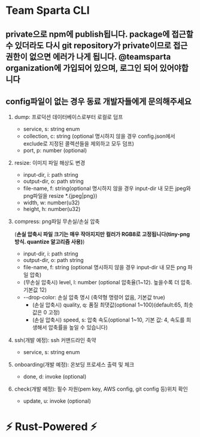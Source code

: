 # Team Sparta CLI

## private으로 npm에 publish됩니다. package에 접근할 수 있더라도 다시 git repository가 private이므로 접근 권한이 없으면 에러가 나게 됩니다. @teamsparta organization에 가입되어 있으며, 로그인 되어 있어야합니다

## config파일이 없는 경우 동료 개발자들에게 문의해주세요

1. dump: 프로덕션 데이터베이스로부터 로컬로 덤프

   - service, s: string enum
   - collection, c: string (optional 명시하지 않을 경우 config.json에서 exclude로 지정된 콜렉션들을 제외하고 모두 덤프)
   - port, p: number (optional)

2. resize: 이미지 파일 해상도 변경

   - input-dir, i: path string
   - output-dir, o: path string
   - file-name, f: string(optional 명시하지 않을 경우 input-dir 내 모든 jpeg와 png파일을 resize \*.{jpeg|png})
   - width, w: number(u32)
   - height, h: number(u32)

3. compress: png파일 무손실/손실 압축

   (**손실 압축시 파일 크기는 매우 작아지지만 컬러가 RGB8로 고정됩니다(tiny-png방식. quantize 알고리즘 사용)**)

   - input-dir, i: path string
   - output-dir, o: path string
   - file-name, f: string (optional 명시하지 않을 경우 input-dir 내 모든 png 파일 압축)
   - (무손실 압축시) level, l: number (optional 압축율(1~12). 높을수록 더 압축. 기본값 12)
   - --drop-color: 손실 압축 명시 (축약형 명령어 없음, 기본값 true)
     - (손실 압축시) quality, q: 품질 최댓값(optional 1~100)(default:65, 최솟값은 0 고정)
     - (손실 압축시) speed, s: 압축 속도(optional 1~10, 기본 값: 4, 속도를 희생해서 압축률을 높일 수 있습니다)

4. ssh(개발 예정): ssh 커맨드라인 축약
   - service, s: string enum
5. onboarding(개발 예정): 온보딩 프로세스 출력 및 체크
   - done, d: invoke (optional)
6. check(개발 예정): 필수 자원(pem key, AWS config, git config 등)위치 확인
   - update, u: invoke (optional)

# ⚡️ Rust-Powered ⚡️
